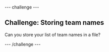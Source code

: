\--- challenge \---

## Challenge: Storing team names

Can you store your list of team names in a file?

\--- /challenge \---